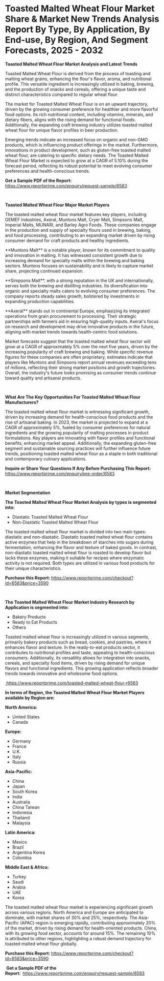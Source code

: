 <p><h1>Toasted Malted Wheat Flour Market Share & Market New Trends Analysis Report By Type, By Application, By End-use, By Region, And Segment Forecasts, 2025 - 2032</h1></p><p><strong>Toasted Malted Wheat Flour Market Analysis and Latest Trends</strong></p>
<p><p>Toasted Malted Wheat Flour is derived from the process of toasting and malting wheat grains, enhancing the flour's flavor, aroma, and nutritional profile. This versatile ingredient is increasingly utilized in baking, brewing, and the production of snacks and cereals, offering a unique taste and distinct characteristics compared to regular wheat flour.</p><p>The market for Toasted Malted Wheat Flour is on an upward trajectory, driven by the growing consumer preference for healthier and more flavorful food options. Its rich nutritional content, including vitamins, minerals, and dietary fibers, aligns with the rising demand for functional foods. Additionally, the expanding craft brewing industry utilizes toasted malted wheat flour for unique flavor profiles in beer production.</p><p>Emerging trends indicate an increased focus on organic and non-GMO products, which is influencing product offerings in the market. Furthermore, innovations in product development, such as gluten-free toasted malted wheat flour, are catering to specific dietary needs. The Toasted Malted Wheat Flour Market is expected to grow at a CAGR of 5.10% during the forecast period, reflecting its robust potential to meet evolving consumer preferences and health-conscious trends.</p></p>
<p><strong>Get a Sample PDF of the Report:&nbsp;</strong> <a href="https://www.reportprime.com/enquiry/request-sample/6583?utm_campaign=4555&utm_medium=2&utm_source=Github&utm_content=ia&utm_term=16052025&utm_id=toasted-malted-wheat-flour">https://www.reportprime.com/enquiry/request-sample/6583</a></p>
<p>&nbsp;</p>
<p><strong>Toasted Malted Wheat Flour Major Market Players</strong></p>
<p><p>The toasted malted wheat flour market features key players, including GEMEF Industries, Axeral, Muntons Malt, Cryer Malt, Simpsons Malt, Imperial Malts, MUNARI, and Barley Agro Foods. These companies engage in the production and supply of specialty flours used in brewing, baking, and food processing, contributing to an expanding market driven by rising consumer demand for craft products and healthy ingredients.</p><p>**Muntons Malt** is a notable player, known for its commitment to quality and innovation in malting. It has witnessed consistent growth due to increasing demand for specialty malts within the brewing and baking sectors. Muntons focuses on sustainability and is likely to capture market share, projecting continued expansion.</p><p>**Simpsons Malt**, with a strong reputation in the UK and internationally, serves both the brewing and distilling industries. Its diversification into organic and specialty malts caters to evolving consumer preferences. The company reports steady sales growth, bolstered by investments in expanding production capabilities.</p><p>**Axeral** stands out in continental Europe, emphasizing its integrated operations from grain procurement to processing. Their strategic partnerships with farmers aid in ensuring high-quality inputs. Axeral's focus on research and development may drive innovative products in the future, aligning with market trends towards health-centric food solutions.</p><p>Market forecasts suggest that the toasted malted wheat flour sector will grow at a CAGR of approximately 5% over the next five years, driven by the increasing popularity of craft brewing and baking. While specific revenue figures for these companies are often proprietary, estimates indicate that players like Muntons and Simpsons report annual revenues exceeding tens of millions, reflecting their strong market positions and growth trajectories. Overall, the industry's future looks promising as consumer trends continue toward quality and artisanal products.</p></p>
<p>&nbsp;</p>
<p><strong>What Are The Key Opportunities For Toasted Malted Wheat Flour Manufacturers?</strong></p>
<p><p>The toasted malted wheat flour market is witnessing significant growth, driven by increasing demand for health-conscious food products and the rise of artisanal baking. In 2023, the market is projected to expand at a CAGR of approximately 5%, fueled by consumer preferences for natural ingredients and the growing popularity of malting processes in product formulations. Key players are innovating with flavor profiles and functional benefits, enhancing market appeal. Additionally, the expanding gluten-free segment and sustainable sourcing practices will further influence future trends, positioning toasted malted wheat flour as a staple in both traditional and contemporary culinary applications.</p></p>
<p><strong>Inquire or Share Your Questions If Any Before Purchasing This Report:</strong> <a href="https://www.reportprime.com/enquiry/pre-order/6583?utm_campaign=4555&utm_medium=2&utm_source=Github&utm_content=ia&utm_term=16052025&utm_id=toasted-malted-wheat-flour">https://www.reportprime.com/enquiry/pre-order/6583</a></p>
<p>&nbsp;</p>
<p><strong>Market Segmentation</strong></p>
<p><strong>The Toasted Malted Wheat Flour Market Analysis by types is segmented into:</strong></p>
<p><ul><li>Diastatic Toasted Malted Wheat Flour</li><li>Non-Diastatic Toasted Malted Wheat Flour</li></ul></p>
<p><p>The toasted malted wheat flour market is divided into two main types: diastatic and non-diastatic. Diastatic toasted malted wheat flour contains active enzymes that help in the breakdown of starches into sugars during fermentation, enhancing the flavor and texture of baked goods. In contrast, non-diastatic toasted malted wheat flour is roasted to develop flavor but lacks these enzymes, making it suitable for recipes where enzymatic activity is not required. Both types are utilized in various food products for their unique characteristics.</p></p>
<p><strong>Purchase this Report:&nbsp;</strong><a href="https://www.reportprime.com/checkout?id=6583&price=3590&utm_campaign=4555&utm_medium=2&utm_source=Github&utm_content=ia&utm_term=16052025&utm_id=toasted-malted-wheat-flour">https://www.reportprime.com/checkout?id=6583&price=3590</a></p>
<p>&nbsp;</p>
<p><strong>The Toasted Malted Wheat Flour Market Industry Research by Application is segmented into:</strong></p>
<p><ul><li>Bakery Products</li><li>Ready to Eat Products</li><li>Others</li></ul></p>
<p><p>Toasted malted wheat flour is increasingly utilized in various segments, primarily bakery products such as bread, cookies, and pastries, where it enhances flavor and texture. In the ready-to-eat products sector, it contributes to nutritional profiles and taste, appealing to health-conscious consumers. Additionally, its versatility allows for integration into snacks, cereals, and specialty food items, driven by rising demand for unique flavors and functional ingredients. This growing application reflects broader trends towards innovative and wholesome food options.</p></p>
<p><a href="https://www.reportprime.com/toasted-malted-wheat-flour-r6583?utm_campaign=4555&utm_medium=2&utm_source=Github&utm_content=ia&utm_term=16052025&utm_id=toasted-malted-wheat-flour">&nbsp;https://www.reportprime.com/toasted-malted-wheat-flour-r6583</a></p>
<p><strong>In terms of Region, the Toasted Malted Wheat Flour Market Players available by Region are:</strong></p>
<p>
    <p> <strong> North America: </strong>
        <ul>
            <li>United States</li>
            <li>Canada</li>
        </ul>
        </p> 
    <p> <strong> Europe: </strong>
        <ul>
            <li>Germany</li>
            <li>France</li>
            <li>U.K.</li>
            <li>Italy</li>
            <li>Russia</li>
        </ul>
        </p> 
    <p> <strong> Asia-Pacific: </strong>
        <ul>
            <li>China</li>
            <li>Japan</li>
            <li>South Korea</li>
            <li>India</li>
            <li>Australia</li>
            <li>China Taiwan</li>
            <li>Indonesia</li>
            <li>Thailand</li>
            <li>Malaysia</li>
        </ul>
        </p> 
    <p> <strong> Latin America: </strong>
        <ul>
            <li>Mexico</li>
            <li>Brazil</li>
            <li>Argentina Korea</li>
            <li>Colombia</li>
        </ul>
        </p> 
    <p> <strong> Middle East & Africa: </strong>
        <ul>
            <li>Turkey</li>
            <li>Saudi</li>
            <li>Arabia</li>
            <li>UAE</li>
            <li>Korea</li>
        </ul>
    </p>
    </p>
<p><p>The toasted malted wheat flour market is experiencing significant growth across various regions. North America and Europe are anticipated to dominate, with market shares of 30% and 25%, respectively. The Asia-Pacific (APAC) region is emerging rapidly, contributing approximately 20% of the market, driven by rising demand for health-oriented products. China, with its growing food sector, accounts for around 15%. The remaining 10% is attributed to other regions, highlighting a robust demand trajectory for toasted malted wheat flour globally.</p></p>
<p><strong>Purchase this Report: </strong><a href="https://www.reportprime.com/checkout?id=6583&price=3590&utm_campaign=4555&utm_medium=2&utm_source=Github&utm_content=ia&utm_term=16052025&utm_id=toasted-malted-wheat-flour">https://www.reportprime.com/checkout?id=6583&price=3590</a></p>
<p>&nbsp;<strong>Get a Sample PDF of the Report:&nbsp;&nbsp;</strong><a href="https://www.reportprime.com/enquiry/request-sample/6583?utm_campaign=4555&utm_medium=2&utm_source=Github&utm_content=ia&utm_term=16052025&utm_id=toasted-malted-wheat-flour">https://www.reportprime.com/enquiry/request-sample/6583</a></p>
<p><strong></strong></p>
<p><p></p><p></p><p></p></p>